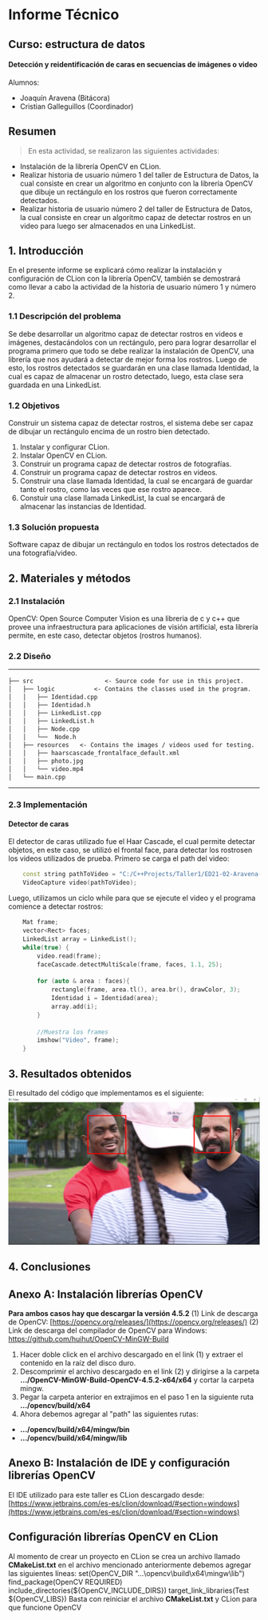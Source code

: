 # Informe Técnico
## Curso: estructura de datos
#### Detección y reidentificación de caras en secuencias de imágenes o video
Alumnos:
* Joaquín Aravena (Bitácora)
* Cristian Galleguillos (Coordinador)

## Resumen
> En esta actividad, se realizaron las siguientes actividades:
* Instalación de la librería OpenCV en CLion.
* Realizar historia de usuario número 1 del taller de Estructura de Datos, la cual consiste en crear un algoritmo en conjunto con la librería OpenCV que dibuje un rectángulo en los rostros que fueron correctamente detectados.
* Realizar historia de usuario número 2 del taller de Estructura de Datos, la cual consiste en crear un algoritmo capaz de detectar rostros en un video para luego ser almacenados en una LinkedList.
## 1. Introducción
En el presente informe se explicará cómo realizar la instalación y configuración de CLion con la librería OpenCV, también se demostrará como llevar a cabo la actividad de la historia de usuario número 1 y número 2.
### 1.1 Descripción del problema
Se debe desarrollar un algoritmo capaz de detectar rostros en videos e imágenes, destacándolos con un rectángulo, pero para lograr desarrollar el programa primero que todo se debe realizar la instalación de OpenCV, una librería que nos ayudará a detectar de mejor forma los rostros. Luego de esto, los rostros detectados se guardarán en una clase llamada Identidad, la cual es capaz de almacenar un rostro detectado, luego, esta clase sera guardada en una LinkedList.
### 1.2 Objetivos
Construir un sistema capaz de detectar rostros, el sistema debe ser capaz de dibujar un rectángulo encima de un rostro bien detectado.
1. Instalar y configurar CLion.
2. Instalar OpenCV en CLion.
3. Construir un programa capaz de detectar rostros de fotografías.
4. Construir un programa capaz de detectar rostros en videos.
5. Construir una clase llamada Identidad, la cual se encargará de guardar tanto el rostro, como las veces que ese rostro aparece.
6. Constuir una clase llamada LinkedList, la cual se encargará de almacenar las instancias de Identidad.
### 1.3 Solución propuesta
Software capaz de dibujar un rectángulo en todos los rostros detectados de una fotografía/video.
## 2. Materiales y métodos
### 2.1 Instalación
OpenCV: Open Source Computer Vision es una libreria de c y c++ que provee una infraestructura para aplicaciones de visión artificial, esta librería permite, en este caso, detectar objetos (rostros humanos).
### 2.2 Diseño
------------
    ├── src         		   <- Source code for use in this project.
    │   ├── logic			<- Contains the classes used in the program.
    │   │   ├── Identidad.cpp
	│   │   ├── Identidad.h
	│   │   ├── LinkedList.cpp
	│   │   ├── LinkedList.h
    │   │   ├── Node.cpp
	│   │   └──  Node.h
    │   ├── resources	<- Contains the images / videos used for testing.
    │   │   ├── haarscascade_frontalface_default.xml
	│   │   ├── photo.jpg
	│   │   └── video.mp4
    │   └── main.cpp
--------
### 2.3 Implementación
#### Detector de caras
El detector de caras utilizado fue el Haar Cascade, el cual permite detectar objetos, en este caso, se utilizó el frontal face, para detectar los rostrosen los videos utilizados de prueba.
Primero se carga el path del video:

``` c++
	const string pathToVideo = "C:/C++Projects/Taller1/ED21-02-Aravena-Galleguillos/src/resources/video.mp4";
    VideoCapture video(pathToVideo);
```
Luego, utilizamos un ciclo while para que se ejecute el video y el programa comience a detectar rostros:
```c++
    Mat frame;
    vector<Rect> faces;
    LinkedList array = LinkedList();
    while(true) {
        video.read(frame);
        faceCascade.detectMultiScale(frame, faces, 1.1, 25);

        for (auto & area : faces){
            rectangle(frame, area.tl(), area.br(), drawColor, 3);
            Identidad i = Identidad(area);
            array.add(i);
        }

        //Muestra los frames
        imshow("Video", frame);
    }
```
## 3. Resultados obtenidos
El resultado del código que implementamos es el siguiente:
[![Resultado](https://github.com/Shpm21/ED21-02-Aravena-Galleguillos/blob/release_0.1/docs/images/resultado_release0.2.png "Resultado")](https://github.com/Shpm21/ED21-02-Aravena-Galleguillos/blob/release_0.2/docs/images/resultado_release0.1.png "Resultado")
## 4. Conclusiones
## Anexo A: Instalación librerías OpenCV
**Para ambos casos hay que descargar la versión 4.5.2**
(1) Link de descarga de OpenCV: [https://opencv.org/releases/](https://opencv.org/releases/)
(2) Link de descarga del compilador de OpenCV para Windows: https://github.com/huihut/OpenCV-MinGW-Build
1. Hacer doble click en el archivo descargado en el link (1) y extraer el contenido en la raíz del disco duro.
2. Descomprimir el archivo descargado en el link (2) y dirigirse a la carpeta **.../OpenCV-MinGW-Build-OpenCV-4.5.2-x64/x64** y cortar la carpeta mingw.
3. Pegar la carpeta anterior en extrajimos en el paso 1 en la siguiente ruta **.../opencv/build/x64**
4. Ahora debemos agregar al "path" las siguientes rutas:
- **.../opencv/build/x64/mingw/bin**
- **.../opencv/build/x64/mingw/lib**
## Anexo B: Instalación de IDE y configuración librerías OpenCV
El IDE utilizado para este taller es CLion descargado desde: [https://www.jetbrains.com/es-es/clion/download/#section=windows](https://www.jetbrains.com/es-es/clion/download/#section=windows)
## Configuración librerías OpenCV en CLion
Al momento de crear un proyecto en CLion se crea un archivo llamado **CMakeList.txt** en el archivo mencionado anteriormente debemos agregar las siguientes líneas:
set(OpenCV_DIR "...\\opencv\\build\\x64\\mingw\\lib")
find_package(OpenCV REQUIRED)
include_directories(${OpenCV_INCLUDE_DIRS})
target_link_libraries(Test ${OpenCV_LIBS})
Basta con reiniciar el archivo **CMakeList.txt** y CLion para que funcione OpenCV